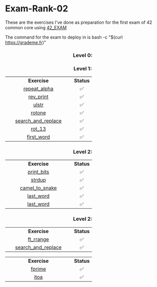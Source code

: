 # Exam-Rank-02
These are the exercises I've done as preparation for the first exam  of 42 common core using [42_EXAM](https://github.com/jcluzet/42_EXAM)

The command for the exam to deploy in is bash -c "$(curl https://grademe.fr)"


<h3 align="center">Level 0:</h3>
<table align="center">
  <tr>
    <td align="center" width="200"><b>Exercise</b></td>
    <td align="center" width="50"><b>Status</b></td>
  </tr>
  <tr>
    <td align="center"> <a href="https://github.com/PaLucena/Exam-Rank-02/tree/main/lvl0/repeat_alpha">repeat_alpha</td>
    <td align="center">✅</td>
  </tr>
  <tr>
    <td align="center"> <a href="https://github.com/PaLucena/Exam-Rank-02/tree/main/lvl0/rev_print">rev_print</td>
    <td align="center">✅</td>
  </tr>
  <tr>
    <td align="center"> <a href="https://github.com/PaLucena/Exam-Rank-02/tree/main/lvl0/ulstr">ulstr</td>
    <td align="center">✅</td>
  </tr>
  <tr>
    <td align="center"> <a href="https://github.com/PaLucena/Exam-Rank-02/tree/main/lvl0/rotone">rotone</td>
    <td align="center">✅</td>
  </tr>
  <tr>
    <td align="center"> <a href="https://github.com/PaLucena/Exam-Rank-02/tree/main/lvl0/search_and_replace">search_and_replace</td>
    <td align="center">✅</td>
  </tr>
  <tr>
    <td align="center"> <a href="https://github.com/PaLucena/Exam-Rank-02/tree/main/lvl0/rot_13">rot_13</td>
    <td align="center">✅</td>
  </tr>
  <tr>
    <td align="center"> <a href="https://github.com/PaLucena/Exam-Rank-02/tree/main/lvl0/first_word">first_word</td>
    <td align="center">✅</td>
  </tr>


  <h3 align="center">Level 1:</h3>
<table align="center">
  <tr>
    <td align="center" width="200"><b>Exercise</b></td>
    <td align="center" width="50"><b>Status</b></td>
  </tr>
  <tr>
    <td align="center"> <a href="https://github.com/PaLucena/Exam-Rank-02/tree/main/lvl1/print_bits">print_bits</td>
    <td align="center">✅</td>
  </tr>
  <tr>
    <td align="center"> <a href="https://github.com/PaLucena/Exam-Rank-02/tree/main/lvl1/strdup">strdup</td>
    <td align="center">✅</td>
  </tr>
  <tr>
    <td align="center"> <a href="https://github.com/PaLucena/Exam-Rank-02/tree/main/lvl1/camel_to_snake">camel_to_snake</td>
    <td align="center">✅</td>
  </tr>
  <tr>
    <td align="center"> <a href="https://github.com/PaLucena/Exam-Rank-02/tree/main/lvl1/last_word">last_word</td>
    <td align="center">✅</td>
  </tr>
  <tr>
    <td align="center"> <a href="https://github.com/PaLucena/Exam-Rank-02/tree/main/lvl1/last_word">last_word</td>
    <td align="center">✅</td>
  </tr>


  <h3 align="center">Level 2:</h3>
<table align="center">
  <tr>
    <td align="center" width="200"><b>Exercise</b></td>
    <td align="center" width="50"><b>Status</b></td>
  </tr>
  <tr>
    <td align="center"> <a href="https://github.com/PaLucena/Exam-Rank-02/tree/main/lvl2/ft_rrange">ft_rrange</td>
    <td align="center">✅</td>
  </tr>
  <tr>
    <td align="center"> <a href="https://github.com/PaLucena/Exam-Rank-02/tree/main/lvl2/search_and_replace">search_and_replace</td>
    <td align="center">✅</td>
  </tr>

  <h3 align="center">Level 2:</h3>
<table align="center">
  <tr>
    <td align="center" width="200"><b>Exercise</b></td>
    <td align="center" width="50"><b>Status</b></td>
  </tr>
  <tr>
    <td align="center"> <a href="https://github.com/PaLucena/Exam-Rank-02/tree/main/lvl3/fprime">fprime</td>
    <td align="center">✅</td>
  </tr>
  <tr>
    <td align="center"> <a href="https://github.com/PaLucena/Exam-Rank-02/tree/main/lvl3/itoa">itoa</td>
    <td align="center">✅</td>
  </tr>
